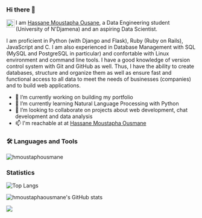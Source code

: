 ### Hi there 👋
<a href="https://www.linkedin.com/in/hassane-moustapha-ousmane-6b9549228/">
  <img align="left" alt="Hassane Moustapha Ousmane | LinkedIn" width="22px" src="https://cdn-icons-png.flaticon.com/512/174/174857.png" />
</a>
<!--src="https://cdn.jsdelivr.net/npm/simple-icons@3.13.0/icons/linkedin.svg" /> -->

<!--
Je suis [Hassane Moustapha Ousane](https://hmoustaphaousmane.github.io), un aspirant Data Scientist, nantis d'un Licence en Informatique Fondamentale et bintôt diplômé d'une Licence professionnelle et d'une Certification [Simplon](https://simplonline.co/) en Data Development à la Faculté des Sciences Exactes et Appliquées de l'Université de N'Djamèna. Je suis capable de créer des bases de données, les structurer, les organiser ainsi que garantir un accès rapide et fonctionnel à toutes les données afin de répondre aux besoins des entreprises.
-->

I am [Hassane Moustapha Ousane](https://hmoustaphaousmane-portfolio.vercel.app/), a Data Engineering student (University of N'Djamena) and an aspiring Data Scientist.
<!-- with a Bachelor's Degree in Computer Science (University of Dschang) and recently graduated with a Professional Bachelor's Degree in Data Development (University of N'Djamèna).-->
I am proficient in Python (with Django and Flask), Ruby (Ruby on Rails), JavaScript and C. I am also experienced in Database Management with SQL (MySQL and PostgreSQL in particular) and confortable with Linux environment and command line tools. I have a good knowledge of version control system with Git and GitHub as well. Thus, I have the ability to create databases, structure and organize them as well as ensure fast and functional access to all data to meet the needs of businesses (companies) and to build web applications.

- 🔭 I’m currently working on building my portfolio
- 🌱 I’m currently learning Natural Language Processing with Python
- 👯 I’m looking to collaborate on projects about web development, chat development and data analysis
- 📫 I'm reachable at at [Hassane Moustapha Ousmane](https://www.linkedin.com/in/hassane-moustapha-ousmane-6b9549228/)

### 🛠 Languages and Tools
<img
src='https://skillicons.dev/icons?i=django,flask,git,github,js,linux,mongodb,mysql,nodejs,npm,postgres,python,rails,redux,vite,vscode'
alt='hmoustaphousmane'
/>

### Statistics
<!-- ![hmoustaphaousmane's github stats](https://github-readme-stats.vercel.app/api?username=hmoustaphaousmane&show_icons=true&theme=tokyonight) -->
![Top Langs](https://github-readme-stats.vercel.app/api/top-langs/?username=hmoustaphaousmane&layout=compact)

<!-- 
<picture>
    <source media="(prefers-color-scheme: dark)" srcset="https://github-readme-stats.vercel.app/api?username=hmoustaphaousmane&theme=radical" />
    <img src="https://github-readme-stats.vercel.app/api?username=hmoustaphaousmane&theme=default" />
</picture>
-->
![hmoustaphaousmane's GitHub stats](https://github-readme-stats.vercel.app/api?username=hmoustaphaousmane&show_icons=true&theme=radical)

<!--
[![GitHub Streak](https://github-readme-streak-stats.herokuapp.com?user=hmoustaphaousmane&theme=radical)](https://git.io/streak-stats)
<a href="https://git.io/streak-stats"><img src="https://github-readme-streak-stats.herokuapp.com?user=hmoustaphaousmane&theme=radical" alt="GitHub Streak" /></a>
-->
<picture>
    <source media="(prefers-color-scheme: dark)" srcset="https://streak-stats.demolab.com?user=hmoustaphaousmane&theme=radical" />
    <img src="https://streak-stats.demolab.com?user=hmoustaphaousmane&theme=default" />
</picture>

<!--
**hmoustaphaousmane/hmoustaphaousmane** is a ✨ _special_ ✨ repository because its `README.md` (this file) appears on your GitHub profile.

Here are some ideas to get you started:

- 🔭 I’m currently working on ...
- 🌱 I’m currently learning ...
- 👯 I’m looking to collaborate on ...
- 🤔 I’m looking for help with ...
- 💬 Ask me about ...
- 📫 How to reach me: ...
- 😄 Pronouns: ...
- ⚡ Fun fact: ...
-->

